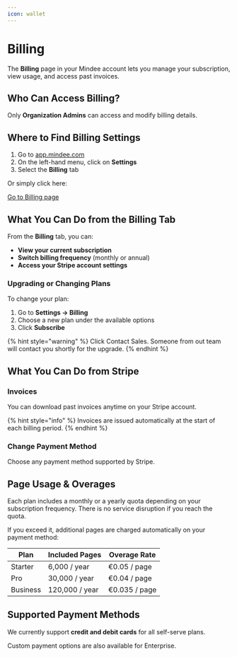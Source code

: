 ```yaml
---
icon: wallet
---
```


# Billing

The **Billing** page in your Mindee account lets you manage your subscription, view usage, and access past invoices.

## Who Can Access Billing?

Only **Organization Admins** can access and modify billing details.

## Where to Find Billing Settings

1. Go to [app.mindee.com](https://app.mindee.com/)
2. On the left-hand menu, click on **Settings**
3. Select the **Billing** tab

Or simply click here:

<a href="https://app.mindee.com/settings?tab=billing" class="button primary">Go to Billing page</a>

## What You Can Do from the Billing Tab

From the **Billing** tab, you can:

* **View your current subscription**
* **Switch billing frequency** (monthly or annual)
* **Access your Stripe account settings**

### Upgrading or Changing Plans

To change your plan:

1. Go to **Settings → Billing**
2. Choose a new plan under the available options
3. Click **Subscribe**

{% hint style="warning" %}
Click Contact Sales. Someone from out team will contact you shortly for the upgrade.
{% endhint %}

## What You Can Do from Stripe

### Invoices

You can download past invoices anytime on your Stripe account.

{% hint style="info" %}
Invoices are issued automatically at the start of each billing period.
{% endhint %}

### Change Payment Method

Choose any payment method supported by Stripe.

## Page Usage & Overages

Each plan includes a monthly or a yearly quota depending on your subscription frequency. There is no service disruption if you reach the quota.&#x20;

If you exceed it, additional pages are charged automatically on your payment method:

| Plan     | Included Pages | Overage Rate  |
| -------- | -------------- | ------------- |
| Starter  | 6,000 / year   | €0.05 / page  |
| Pro      | 30,000 / year  | €0.04 / page  |
| Business | 120,000 / year | €0.035 / page |

## Supported Payment Methods

We currently support **credit and debit cards** for all self-serve plans.

Custom payment options are also available for Enterprise.
